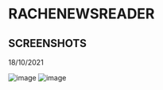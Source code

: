 # RACHENEWSREADER
## SCREENSHOTS
18/10/2021

![image](https://user-images.githubusercontent.com/47298653/137760403-95113e7f-671a-4a5b-9b65-abb4fe569f8d.png)
![image](https://user-images.githubusercontent.com/47298653/137760451-a16a0a0d-8db9-48e9-b55e-4eed98966609.png)
